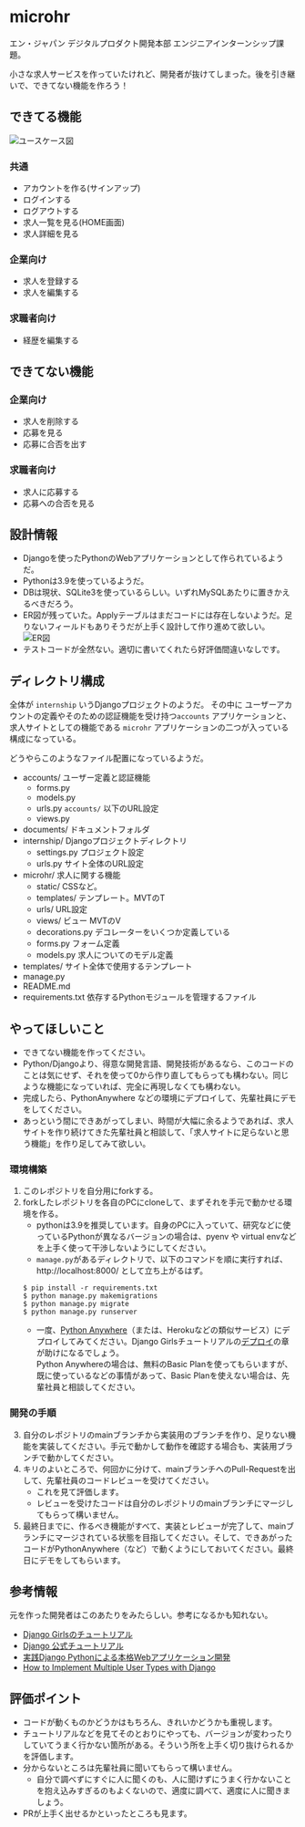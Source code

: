 # microhr
エン・ジャパン デジタルプロダクト開発本部 エンジニアインターンシップ課題。

小さな求人サービスを作っていたけれど、開発者が抜けてしまった。後を引き継いで、できてない機能を作ろう！

## できてる機能
![ユースケース図](documents/microhr-usecase.jpg)
### 共通
- アカウントを作る(サインアップ)
- ログインする
- ログアウトする
- 求人一覧を見る(HOME画面)
- 求人詳細を見る

### 企業向け
- 求人を登録する
- 求人を編集する

### 求職者向け
- 経歴を編集する

## できてない機能
### 企業向け
- 求人を削除する
- 応募を見る
- 応募に合否を出す

### 求職者向け
- 求人に応募する
- 応募への合否を見る

## 設計情報
- Djangoを使ったPythonのWebアプリケーションとして作られているようだ。
- Pythonは3.9を使っているようだ。
- DBは現状、SQLite3を使っているらしい。いずれMySQLあたりに置きかえるべきだろう。
- ER図が残っていた。Applyテーブルはまだコードには存在しないようだ。足りないフィールドもありそうだが上手く設計して作り進めて欲しい。
![ER図](documents/microhr-er.jpg)
- テストコードが全然ない。適切に書いてくれたら好評価間違いなしです。

## ディレクトリ構成
全体が `internship` いうDjangoプロジェクトのようだ。
その中に ユーザーアカウントの定義やそのための認証機能を受け持つ`accounts` アプリケーションと、求人サイトとしての機能である `microhr` アプリケーションの二つが入っている構成になっている。

どうやらこのようなファイル配置になっているようだ。

- accounts/ ユーザー定義と認証機能
    - forms.py
    - models.py
    - urls.py `accounts/` 以下のURL設定
    - views.py
- documents/ ドキュメントフォルダ
- internship/ Djangoプロジェクトディレクトリ
    - settings.py プロジェクト設定
    - urls.py サイト全体のURL設定
- microhr/ 求人に関する機能
    - static/ CSSなど。
    - templates/ テンプレート。MVTのT
    - urls/ URL設定
    - views/ ビュー MVTのV
    - decorations.py デコレーターをいくつか定義している
    - forms.py フォーム定義
    - models.py 求人についてのモデル定義
- templates/ サイト全体で使用するテンプレート
- manage.py
- README.md
- requirements.txt 依存するPythonモジュールを管理するファイル

## やってほしいこと
- できてない機能を作ってください。
- Python/Djangoより、得意な開発言語、開発技術があるなら、このコードのことは気にせず、それを使って0から作り直してもらっても構わない。同じような機能になっていれば、完全に再現しなくても構わない。
- 完成したら、PythonAnywhere などの環境にデプロイして、先輩社員にデモをしてください。
- あっという間にできあがってしまい、時間が大幅に余るようであれば、求人サイトを作り続けてきた先輩社員と相談して、「求人サイトに足らないと思う機能」を作り足してみて欲しい。

### 環境構築
1. このレポジトリを自分用にforkする。
2. forkしたレポジトリを各自のPCにcloneして、まずそれを手元で動かせる環境を作る。
    - pythonは3.9を推奨しています。自身のPCに入っていて、研究などに使っているPythonが異なるバージョンの場合は、pyenv や virtual envなどを上手く使って干渉しないようにしてください。
    - `manage.py`があるディレクトリで、以下のコマンドを順に実行すれば、http://localhost:8000/ として立ち上がるはず。
    ```
    $ pip install -r requirements.txt
    $ python manage.py makemigrations
    $ python manage.py migrate
    $ python manage.py runserver
    ```
    - 一度、[Python Anywhere](https://www.pythonanywhere.com/)（または、Herokuなどの類似サービス）にデプロイしてみてください。Django Girlsチュートリアルの[デプロイ](https://tutorial.djangogirls.org/ja/deploy/)の章が助けになるでしょう。  
    Python Anywhereの場合は、無料のBasic Planを使ってもらいますが、既に使っているなどの事情があって、Basic Planを使えない場合は、先輩社員と相談してください。

### 開発の手順

3. 自分のレポジトリのmainブランチから実装用のブランチを作り、足りない機能を実装してください。手元で動かして動作を確認する場合も、実装用ブランチで動かしてください。
5. キリのよいところで、何回かに分けて、mainブランチへのPull-Requestを出して、先輩社員のコードレビューを受けてください。
    - これを見て評価します。
    - レビューを受けたコードは自分のレポジトリのmainブランチにマージしてもらって構いません。
6. 最終日までに、作るべき機能がすべて、実装とレビューが完了して、mainブランチにマージされている状態を目指してください。そして、できあがったコードがPythonAnywhere（など）で動くようにしておいてください。最終日にデモをしてもらいます。

## 参考情報
元を作った開発者はこのあたりをみたらしい。参考になるかも知れない。
- [Django Girlsのチュートリアル](https://tutorial.djangogirls.org/ja/)
- [Django 公式チュートリアル](https://docs.djangoproject.com/ja/4.0/)
- [実践Django Pythonによる本格Webアプリケーション開発](https://www.amazon.co.jp/dp/B095BZPJYW/ref=cm_sw_r_tw_dp_86869WS0FE8CTJNX03XG)
- [How to Implement Multiple User Types with Django](https://simpleisbetterthancomplex.com/tutorial/2018/01/18/how-to-implement-multiple-user-types-with-django.html)

## 評価ポイント
- コードが動くものかどうかはもちろん、きれいかどうかも重視します。
- チュートリアルなどを見てそのとおりにやっても、バージョンが変わったりしていてうまく行かない箇所がある。そういう所を上手く切り抜けられるかを評価します。
- 分からないところは先輩社員に聞いてもらって構いません。
    - 自分で調べずにすぐに人に聞くのも、人に聞けずにうまく行かないことを抱え込みすぎるのもよくないので、適度に調べて、適度に人に聞きましょう。
- PRが上手く出せるかといったところも見ます。
